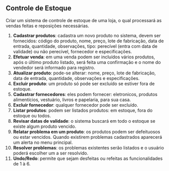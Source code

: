## Controle de Estoque

Criar um sistema de controle de estoque de uma loja, o qual processará as vendas feitas e reposições necessárias.
1. **Cadastrar produtos**: cadastra um novo produto no sistema, devem ser fornecidos: código do produto, nome, preço, lote de fabricação, data de entrada, quantidade, observações, tipo: perecível (entra com data de validade) ou não perecível, fornecedor e especificações.
2. **Efetuar venda**: em uma venda podem ser incluídos vários produtos, após o último produto listado, será feita uma confirmação e o nome do vendedor será informado para registro.
3. **Atualizar produto**: pode-se alterar: nome, preço, lote de fabricação, data de entrada, quantidade, observações e especificações.
4. **Excluir produto**: um produto só pode ser excluído se estiver fora de estoque.
5. **Cadastrar fornecedores**: eles podem fornecer: eletronicos, produtos alimentícios, vestuário, livros e papelaria, para sua casa.
6. **Excluir fornecedor**: qualquer fornecedor pode ser excluído.
7. **Listar produtos**: podem ser listados produtos: em estoque, fora do estoque ou todos.
8. **Revisar datas de validade**: o sistema buscará em todo o estoque se existe algum produto vencido.
9. **Relatar problema em um produto**: os produtos podem ser defeituosos ou estar vencidos. Quando existirem problemas cadastrados aparecerá um alerta no menu principal.
10. **Resolver problemas**: os problemas existentes serão listados e o usuário poderá escolher um a ser resolvido.
11. **Undo/Redo**: permite que sejam desfeitas ou refeitas as funcionalidades de 1 à 6.
